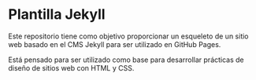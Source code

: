 # Plantilla Jekyll

Este repositorio tiene como objetivo proporcionar un esqueleto de un sitio web basado en el CMS Jekyll para ser utilizado en GitHub Pages.

Está pensado para ser utilizado como base para desarrollar prácticas de diseño de sitios web con HTML y CSS. 
